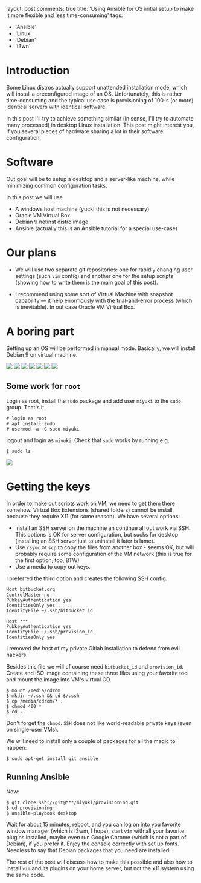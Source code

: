 layout: post
comments: true
title: 'Using Ansible for OS initial setup to make it more flexible and less time-consuming'
tags:
  - 'Ansible'
  - 'Linux'
  - 'Debian'
  - 'i3wn'

# Introduction

Some Linux distros actually support unattended installation mode, which will
install a preconfigured image of an OS. Unfortunately, this is rather
time-consuming and the typical use case is provisioning of 100-s (or more)
identical servers with identical software.

In this post I'll try to achieve something similar (in sense, I'll try to
automate many processed) in desktop Linux installation. This post might
interest you, if you several pieces of hardware sharing a lot in their
software configuration.

# Software

Out goal will be to setup a desktop and a server-like machine, while minimizing
common configuration tasks.

In this post we will use

 * A windows host machine (yuck! this is not necessary)
 * Oracle VM Virtual Box
 * Debian 9 netinst distro image
 * Ansible (actually this is an Ansible tutorial for a special use-case)

# Our plans

  * We will use two separate git repositories: one for rapidly changing user
  settings (such `vim` config) and another one for the setup scripts (showing
  how to write them is the main goal of this post).

  * I recommend using some sort of Virtual Machine with snapshot capability
  &mdash; it help enormously with the trial-and-error process (which is
  inevitable). In out case Oracle VM Virtual Box.

# A boring part

Setting up an OS will be performed in manual mode. Basically, we will install
Debian 9 on virtual machine.

<img src="/assets/using-ansible/create-vm/1.png"/>
<img src="/assets/using-ansible/create-vm/2.png"/>
<img src="/assets/using-ansible/install-os/1.png"/>
<img src="/assets/using-ansible/install-os/2.png"/>
<img src="/assets/using-ansible/install-os/3.png"/>
<img src="/assets/using-ansible/install-os/4.png"/>

<img src="/assets/using-ansible/run/running.png"/>

## Some work for `root`

Login as root, install the `sudo` package and add user `miyuki` to the `sudo`
group. That's it.

    # login as root
    # apt install sudo
    # usermod -a -G sudo miyuki

logout and login as `miyuki`. Check that `sudo` works by running e.g.

    $ sudo ls

<img src="/assets/using-ansible/run/sudo.png"/>

# Getting the keys

In order to make out scripts work on VM, we need to get them there somehow.
Virtual Box Extensions (shared folders) cannot be install, because they
require X11 (for some reason). We have several options:

 - Install an SSH server on the machine an continue all out work via SSH. This
   options is OK for server configuration, but sucks for desktop (installing an
   SSH server just to uninstall it later is lame).
 - Use `rsync` or `scp` to copy the files from another box - seems OK, but will
   probably require some configuration of the VM network (this is true for the
   first option, too, BTW)
 - Use a media to copy out keys.

I preferred the third option and creates the following SSH config:

    Host bitbucket.org
    ControlMaster no
    PubkeyAuthentication yes
    IdentitiesOnly yes
    IdentityFile ~/.ssh/bitbucket_id

    Host ***
    PubkeyAuthentication yes
    IdentityFile ~/.ssh/provision_id
    IdentitiesOnly yes

I removed the host of my private Gitlab installation to defend from evil
hackers.

Besides this file we will of course need `bitbucket_id` and `provision_id`.
Create and ISO image containing these three files using your favorite tool and
mount the image into VM's virtual CD.

    $ mount /media/cdrom
    $ mkdir ~/.ssh && cd $/.ssh
    $ cp /media/cdrom/* .
    $ chmod 400 *
    $ cd ..

Don't forget the `chmod`. `SSH` does not like world-readable private keys (even
on single-user VMs).

We will need to install only a couple of packages for all the magic to happen:

    $ sudo apt-get install git ansible

## Running Ansible

Now:

    $ git clone ssh://git@***/miyuki/provisioning.git
    $ cd provisioning
    $ ansible-playbook desktop

Wait for about 15 minutes, reboot, and you can log on into you favorite window
manager (which is i3wm, I hope), start `vim` with all your favorite plugins
installed, maybe even run Google Chrome (which is not a part of Debian), if you
prefer it. Enjoy the console correctly with set up fonts. Needless to say that
Debian packages that you need are installed.

The rest of the post will discuss how to make this possible and also how to
install `vim` and its plugins on your home server, but not the x11 system using
the same code.

